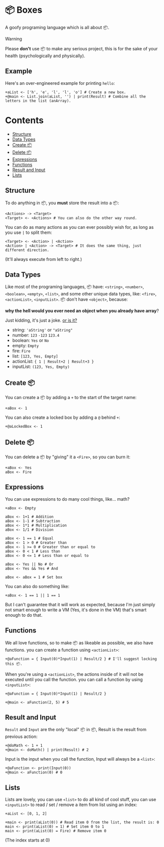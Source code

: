 # 📦 Boxes
A goofy programing language which is all about 📦.

> [!WARNING]
> Please **don't** use 📦 to make any serious project, this is for the sake of your health (psychologically and physically).

## Example
Here's an over-engineered example for printing `hello`:
```
+aList <- ['h', 'e', 'l', 'l', 'o'] # Create a new box.
+@main <- List.join(aList, '') | print(Result) # Combine all the letters in the list (anArray).
```

# Contents
* [Structure](#structure)
* [Data Types](#data-types)
* [Create 📦](#create-)
* [Delete 📦](#delete-)
* [Expressions](#expressions)
* [Functions](#functions)
* [Result and Input](#result-and-input)
* [Lists](#lists)

## Structure
To do anything in 📦, you **must** store the result into a 📦:
```
<Actions> -> <Target>
<Target> <- <Actions> # You can also do the other way round.
```

You can do as many actions as you can ever possibly wish for, as long as you use `|` to split them:
```
<Target> <- <Action> | <Action>
<Action> | <Action> -> <Target> # It does the same thing, just different direction.
```
(It'll  always execute from left to right.)

## Data Types
Like most of the programing languages, 📦 have: `<string>`, `<number>`, `<boolean>`, `<empty>`, `<list>`, and some other unique data types, like: `<fire>`, `<actionList>`, `<inputList>`. 📦 don't have `<object>`, because:

**why the hell would you ever need an object when you already have array**?

Just kidding, it's just a joke. [or is it?](https://youtu.be/TN25ghkfgQA?si=4LEfLodD4PVCsSpI&t=2)

* string: `'aString'` or `"aString"`
* number: `123` `-123` `123.4`
* boolean: `Yes` or `No`
* empty: `Empty`
* fire: `Fire`
* list: `[123, Yes, Empty]`
* actionList: `{ 1 | Result+2 | Result+3 }`
* inputList: `(123, Yes, Empty)`


## Create 📦
You can create a 📦 by adding a `+` to the start of the target name:
```
+aBox <- 1
```
You can also create a locked box by adding a `@` behind `+`:
```
+@aLockedBox <- 1
```

## Delete 📦
You can delete a 📦 by "giving" it a `<Fire>`, so you can burn it:
```
+aBox <- Yes
aBox <- Fire
```

## Expressions
You can use expressions to do many cool things, like... math?
```
+aBox <- Empty

aBox <- 1+1 # Addition
aBox <- 1-1 # Subtraction
aBox <- 1*1 # Multiplication
aBox <- 1/1 # Division

aBox <- 1 == 1 # Equal
aBox <- 1 > 0 # Greater than
aBox <- 1 >= 0 # Greater than or equal to
aBox <- 0 < 1 # Less than
aBox <- 0 <= 1 # Less than or equal to

aBox <- Yes || No # Or
aBox <- Yes && Yes # And

aBox <- aBox = 1 # Set box
```
You can also do something like:
```
+aBox <- 1 == 1 || 1 == 1
```
But I can't guarantee that it will work as expected, because I'm just simply not smart enough to write a VM (Yes, it's done in the VM) that's smart enough to do that.

## Functions
We all love functions, so to make 📦 as likeable as possible, we also have functions. you can create a function using `<actionList>`:
```
+@aFunction = { Input(0)*Input(1) | Result/2 } # I'll suggest locking this 📦.
```
When you're using a `<actionList>`, the actions inside of it will not be executed until you call the function. you can call a function by using `<inputList>`:
```
+@aFunction = { Input(0)*Input(1) | Result/2 }

+@main <- aFunction(2, 5) # 5
```

## Result and Input
`Result` and `Input` are the only "local" 📦 in 📦, Result is the result from previous action:
```
+@doMath <- 1 + 1
+@main <- doMath() | print(Result) # 2
```
Input is the input when you call the function, Input will always be a `<list>`:
```
+@aFunction <- print(Input(0))
+@main <- aFunction(0) # 0
```

## Lists
Lists are lovely, you can use `<list>` to do all kind of cool stuff, you can use `<inputList>` to read / set / remove a item from list using an index:
```
+aList <- [0, 1, 2]

+main <- print(aList(0)) # Read item 0 from the list, the result is: 0
main <- print(aList(0) = 1) # Set item 0 to 1
main <- print(aList(0) = Fire) # Remove item 0
```
(The index starts at 0)
